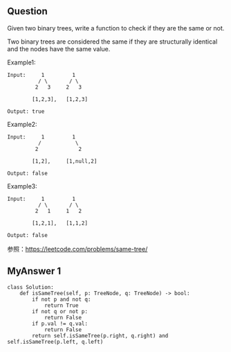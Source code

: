 ## Question

Given two binary trees, write a function to check if they are the same or not.

Two binary trees are considered the same if they are structurally identical and the nodes have the same value.

Example1:
```
Input:     1         1
          / \       / \
         2   3     2   3

        [1,2,3],   [1,2,3]

Output: true
```
Example2:
```
Input:     1         1
          /           \
         2             2

        [1,2],     [1,null,2]

Output: false
```
Example3:
```
Input:     1         1
          / \       / \
         2   1     1   2

        [1,2,1],   [1,1,2]

Output: false
```

参照：https://leetcode.com/problems/same-tree/


## MyAnswer 1
```
class Solution:
    def isSameTree(self, p: TreeNode, q: TreeNode) -> bool:
        if not p and not q:
            return True
        if not q or not p:
            return False
        if p.val != q.val:
            return False
        return self.isSameTree(p.right, q.right) and self.isSameTree(p.left, q.left)
```
